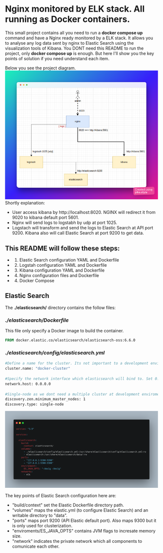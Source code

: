 # Nginx monitored by ELK stack. All running as Docker containers.
This small project contains all you need to run a **docker compose up** command and have a Nginx ready monitored by a ELK stack. 
It allows you to analyse any log data sent by nginx to Elastic Search using the visualization tools of Kibana.
You DONT need this README to run the project, only **docker compose up** is enough. 
But here I'll show you the key points of solution if you need understand each item.

Below you see the project diagram.
![alt text](./images/diagram.png)
Shortly explanation:
- User access kibana by http://localhost:8020. NGINX will redirect it from 9020 to kibana default port 5601.
- Nginx will send logs to logstabh by udp at port 1025.
- Logstach will transform and send the logs to Elastic Search at API port 9200. Kibana also will call Elastic Search at port 9200 to get data.

## This README will follow these steps:
- 1. Elastic Search configuration YAML and Dockerfile
- 2. Logstah configuration YAML and Dockerfile
- 3. Kibana configuration YAML and Dockerfile
- 4. Nginx configuration files and Dockerfile
- 4. Docker Compose

## Elastic Search
The **./elasticsearch/** directory contains the follow files:
### *./elasticsearch/Dockerfile*
This file only specify a Docker image to build the container.
```dockerfile
FROM docker.elastic.co/elasticsearch/elasticsearch-oss:6.6.0
```

### *./elasticsearch/config/elasticsearch.yml*
```dockerfile
#Define a name for the cluster. Its not important to a development enviroment.
cluster.name: "docker-cluster"

#Specify the network interface which elasticsearch will bind to. Set 0.0.0.0 to bind to any one. 
network.host: 0.0.0.0

#Single-node as we dont need a multiple cluster at development enviroment
discovery.zen.minimum_master_nodes: 1
discovery.type: single-node
```


![alt text](./images/docker_elastic.png)

The key points of Elastic Search configuration here are:
- "build/context" set the Elastic Dockerfile directory path.
- "volumes" maps the elastic.yml (to configure Elastic Search) and an writable directory to "data". 
- "ports" maps port 9200 (API Elastic default port). Also maps 9300 but it is only used for clusterization.
- "enviroments/ES_JAVA_OPTS" contains JVM flags to incresate memory size.
- "network" indicates the private network which all components to comunicate each other.


